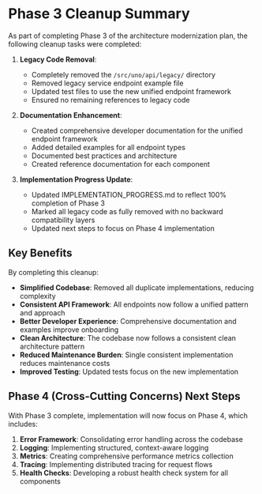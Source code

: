 # Phase 3 Cleanup Summary

As part of completing Phase 3 of the architecture modernization plan, the following cleanup tasks were completed:

1. **Legacy Code Removal**:
   - Completely removed the `/src/uno/api/legacy/` directory
   - Removed legacy service endpoint example file
   - Updated test files to use the new unified endpoint framework
   - Ensured no remaining references to legacy code

2. **Documentation Enhancement**:
   - Created comprehensive developer documentation for the unified endpoint framework
   - Added detailed examples for all endpoint types
   - Documented best practices and architecture
   - Created reference documentation for each component

3. **Implementation Progress Update**:
   - Updated IMPLEMENTATION_PROGRESS.md to reflect 100% completion of Phase 3
   - Marked all legacy code as fully removed with no backward compatibility layers
   - Updated next steps to focus on Phase 4 implementation

## Key Benefits

By completing this cleanup:

- **Simplified Codebase**: Removed all duplicate implementations, reducing complexity
- **Consistent API Framework**: All endpoints now follow a unified pattern and approach
- **Better Developer Experience**: Comprehensive documentation and examples improve onboarding
- **Clean Architecture**: The codebase now follows a consistent clean architecture pattern
- **Reduced Maintenance Burden**: Single consistent implementation reduces maintenance costs
- **Improved Testing**: Updated tests focus on the new implementation

## Phase 4 (Cross-Cutting Concerns) Next Steps

With Phase 3 complete, implementation will now focus on Phase 4, which includes:

1. **Error Framework**: Consolidating error handling across the codebase
2. **Logging**: Implementing structured, context-aware logging
3. **Metrics**: Creating comprehensive performance metrics collection
4. **Tracing**: Implementing distributed tracing for request flows
5. **Health Checks**: Developing a robust health check system for all components